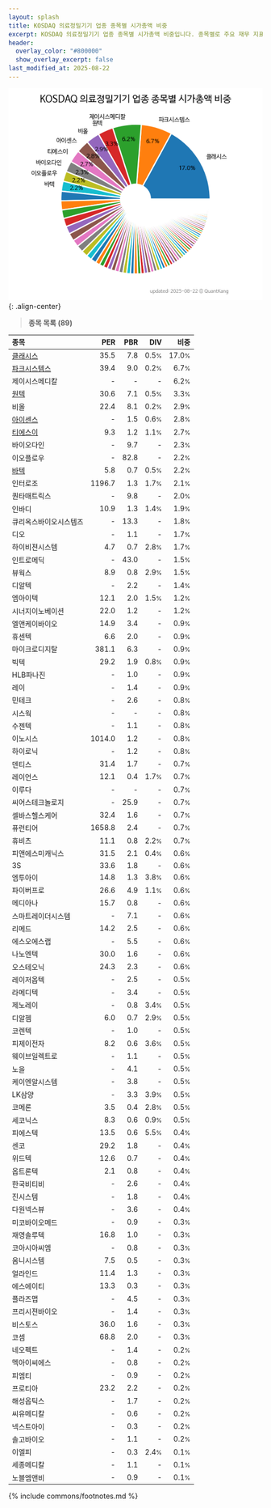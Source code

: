 ```yaml
---
layout: splash
title: KOSDAQ 의료정밀기기 업종 종목별 시가총액 비중
excerpt: KOSDAQ 의료정밀기기 업종 종목별 시가총액 비중입니다. 종목별로 주요 재무 지표를 함께 표시합니다.
header:
  overlay_color: "#800000"
  show_overlay_excerpt: false
last_modified_at: 2025-08-22
---
```



![KOSDAQ 의료정밀기기 업종 종목별 시가총액 비중](/stats/sector/images/kosdaq_업종_의료정밀기기_종목.png){: .align-center}


> **종목 목록 (89)**<a id="list"></a>

| **종목** | **PER** | **PBR** | **DIV** | **비중** |
| :------- | ------: | ------: | ------: | -------: |
| [클래시스](/214150/) | 35.5 | 7.8 | 0.5<small>%</small> | 17.0<small>%</small> |
| [파크시스템스](/140860/) | 39.4 | 9.0 | 0.2<small>%</small> | 6.7<small>%</small> |
| 제이시스메디칼 | - | - | - | 6.2<small>%</small> |
| [원텍](/336570/) | 30.6 | 7.1 | 0.5<small>%</small> | 3.3<small>%</small> |
| 비올 | 22.4 | 8.1 | 0.2<small>%</small> | 2.9<small>%</small> |
| [아이센스](/099190/) | - | 1.5 | 0.6<small>%</small> | 2.8<small>%</small> |
| [티에스이](/131290/) | 9.3 | 1.2 | 1.1<small>%</small> | 2.7<small>%</small> |
| 바이오다인 | - | 9.7 | - | 2.3<small>%</small> |
| 이오플로우 | - | 82.8 | - | 2.2<small>%</small> |
| [바텍](/043150/) | 5.8 | 0.7 | 0.5<small>%</small> | 2.2<small>%</small> |
| 인터로조 | 1196.7 | 1.3 | 1.7<small>%</small> | 2.1<small>%</small> |
| 퀀타매트릭스 | - | 9.8 | - | 2.0<small>%</small> |
| 인바디 | 10.9 | 1.3 | 1.4<small>%</small> | 1.9<small>%</small> |
| 큐리옥스바이오시스템즈 | - | 13.3 | - | 1.8<small>%</small> |
| 디오 | - | 1.1 | - | 1.7<small>%</small> |
| 하이비젼시스템 | 4.7 | 0.7 | 2.8<small>%</small> | 1.7<small>%</small> |
| 인트로메딕 | - | 43.0 | - | 1.5<small>%</small> |
| 뷰웍스 | 8.9 | 0.8 | 2.9<small>%</small> | 1.5<small>%</small> |
| 디알텍 | - | 2.2 | - | 1.4<small>%</small> |
| 엠아이텍 | 12.1 | 2.0 | 1.5<small>%</small> | 1.2<small>%</small> |
| 시너지이노베이션 | 22.0 | 1.2 | - | 1.2<small>%</small> |
| 엘앤케이바이오 | 14.9 | 3.4 | - | 0.9<small>%</small> |
| 휴센텍 | 6.6 | 2.0 | - | 0.9<small>%</small> |
| 마이크로디지탈 | 381.1 | 6.3 | - | 0.9<small>%</small> |
| 빅텍 | 29.2 | 1.9 | 0.8<small>%</small> | 0.9<small>%</small> |
| HLB파나진 | - | 1.0 | - | 0.9<small>%</small> |
| 레이 | - | 1.4 | - | 0.9<small>%</small> |
| 민테크 | - | 2.6 | - | 0.8<small>%</small> |
| 시스웍 | - | - | - | 0.8<small>%</small> |
| 수젠텍 | - | 1.1 | - | 0.8<small>%</small> |
| 이노시스 | 1014.0 | 1.2 | - | 0.8<small>%</small> |
| 하이로닉 | - | 1.2 | - | 0.8<small>%</small> |
| 덴티스 | 31.4 | 1.7 | - | 0.7<small>%</small> |
| 레이언스 | 12.1 | 0.4 | 1.7<small>%</small> | 0.7<small>%</small> |
| 이루다 | - | - | - | 0.7<small>%</small> |
| 씨어스테크놀로지 | - | 25.9 | - | 0.7<small>%</small> |
| 셀바스헬스케어 | 32.4 | 1.6 | - | 0.7<small>%</small> |
| 퓨런티어 | 1658.8 | 2.4 | - | 0.7<small>%</small> |
| 휴비츠 | 11.1 | 0.8 | 2.2<small>%</small> | 0.7<small>%</small> |
| 피앤에스미캐닉스 | 31.5 | 2.1 | 0.4<small>%</small> | 0.6<small>%</small> |
| 3S | 33.6 | 1.8 | - | 0.6<small>%</small> |
| 엠투아이 | 14.8 | 1.3 | 3.8<small>%</small> | 0.6<small>%</small> |
| 파이버프로 | 26.6 | 4.9 | 1.1<small>%</small> | 0.6<small>%</small> |
| 메디아나 | 15.7 | 0.8 | - | 0.6<small>%</small> |
| 스마트레이더시스템 | - | 7.1 | - | 0.6<small>%</small> |
| 리메드 | 14.2 | 2.5 | - | 0.6<small>%</small> |
| 에스오에스랩 | - | 5.5 | - | 0.6<small>%</small> |
| 나노엔텍 | 30.0 | 1.6 | - | 0.6<small>%</small> |
| 오스테오닉 | 24.3 | 2.3 | - | 0.6<small>%</small> |
| 레이저옵텍 | - | 2.5 | - | 0.5<small>%</small> |
| 라메디텍 | - | 3.4 | - | 0.5<small>%</small> |
| 제노레이 | - | 0.8 | 3.4<small>%</small> | 0.5<small>%</small> |
| 디알젬 | 6.0 | 0.7 | 2.9<small>%</small> | 0.5<small>%</small> |
| 코렌텍 | - | 1.0 | - | 0.5<small>%</small> |
| 피제이전자 | 8.2 | 0.6 | 3.6<small>%</small> | 0.5<small>%</small> |
| 웨이브일렉트로 | - | 1.1 | - | 0.5<small>%</small> |
| 노을 | - | 4.1 | - | 0.5<small>%</small> |
| 케이엔알시스템 | - | 3.8 | - | 0.5<small>%</small> |
| LK삼양 | - | 3.3 | 3.9<small>%</small> | 0.5<small>%</small> |
| 코메론 | 3.5 | 0.4 | 2.8<small>%</small> | 0.5<small>%</small> |
| 세코닉스 | 8.3 | 0.6 | 0.9<small>%</small> | 0.5<small>%</small> |
| 피에스텍 | 13.5 | 0.6 | 5.5<small>%</small> | 0.4<small>%</small> |
| 센코 | 29.2 | 1.8 | - | 0.4<small>%</small> |
| 위드텍 | 12.6 | 0.7 | - | 0.4<small>%</small> |
| 옵트론텍 | 2.1 | 0.8 | - | 0.4<small>%</small> |
| 한국비티비 | - | 2.6 | - | 0.4<small>%</small> |
| 진시스템 | - | 1.8 | - | 0.4<small>%</small> |
| 다원넥스뷰 | - | 3.6 | - | 0.4<small>%</small> |
| 미코바이오메드 | - | 0.9 | - | 0.3<small>%</small> |
| 재영솔루텍 | 16.8 | 1.0 | - | 0.3<small>%</small> |
| 코아시아씨엠 | - | 0.8 | - | 0.3<small>%</small> |
| 옴니시스템 | 7.5 | 0.5 | - | 0.3<small>%</small> |
| 얼라인드 | 11.4 | 1.3 | - | 0.3<small>%</small> |
| 에스에이티 | 13.3 | 0.3 | - | 0.3<small>%</small> |
| 플라즈맵 | - | 4.5 | - | 0.3<small>%</small> |
| 프리시젼바이오 | - | 1.4 | - | 0.3<small>%</small> |
| 비스토스 | 36.0 | 1.6 | - | 0.3<small>%</small> |
| 코셈 | 68.8 | 2.0 | - | 0.3<small>%</small> |
| 네오펙트 | - | 1.4 | - | 0.2<small>%</small> |
| 멕아이씨에스 | - | 0.8 | - | 0.2<small>%</small> |
| 피엠티 | - | 0.9 | - | 0.2<small>%</small> |
| 프로티아 | 23.2 | 2.2 | - | 0.2<small>%</small> |
| 해성옵틱스 | - | 1.7 | - | 0.2<small>%</small> |
| 씨유메디칼 | - | 0.6 | - | 0.2<small>%</small> |
| 넥스트아이 | - | 0.3 | - | 0.2<small>%</small> |
| 솔고바이오 | - | 1.1 | - | 0.2<small>%</small> |
| 이엘피 | - | 0.3 | 2.4<small>%</small> | 0.1<small>%</small> |
| 세종메디칼 | - | 1.1 | - | 0.1<small>%</small> |
| 노블엠앤비 | - | 0.9 | - | 0.1<small>%</small> |

{% include commons/footnotes.md %}